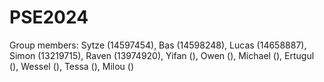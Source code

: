 # PSE2024

Group members: Sytze (14597454), Bas (14598248), Lucas (14658887), Simon (13219715), Raven (13974920), Yifan (), Owen (), Michael (), Ertugul (), Wessel (), Tessa (), Milou ()
